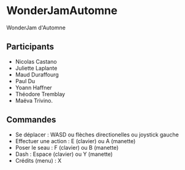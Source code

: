 # WonderJamAutomne
WonderJam d'Automne

## Participants
- Nicolas Castano
- Juliette Laplante
- Maud Duraffourg
- Paul Du
- Yoann Haffner
- Théodore Tremblay
- Maëva Trivino.


## Commandes
- Se déplacer : WASD ou flèches directionelles ou joystick gauche
- Effectuer une action : E (clavier) ou A (manette)
- Poser le seau : F (clavier) ou B (manette)
- Dash : Espace (clavier) ou Y (manette)
- Crédits (menu) : X

